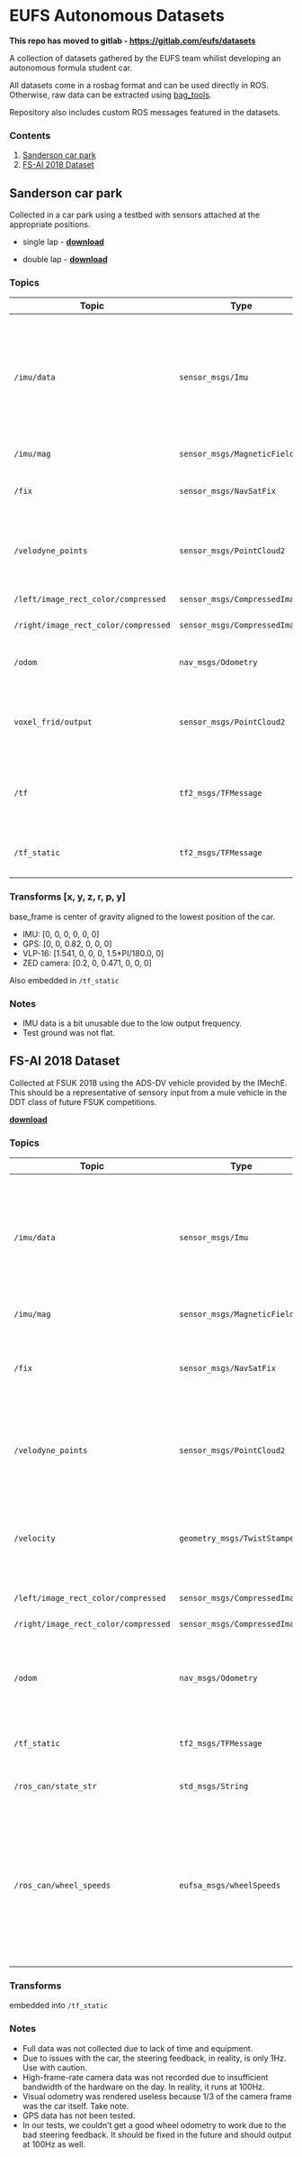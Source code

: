 # EUFS Autonomous Datasets

**This repo has moved to gitlab - https://gitlab.com/eufs/datasets**

A collection of datasets gathered by the EUFS team whilist developing an autonomous formula student car.

All datasets come in a rosbag format and can be used directly in ROS. Otherwise, raw data can be extracted using [bag_tools](http://wiki.ros.org/bag_tools).

Repository also includes custom ROS messages featured in the datasets.

### Contents
1. [Sanderson car park](#sanderson)
2. [FS-AI 2018 Dataset](#fsai)

## Sanderson car park <a name="sanderson"></a>

Collected in a car park using a testbed with sensors attached at the appropriate positions.

- single lap - **[download](https://uoe-my.sharepoint.com/:u:/g/personal/s1404165_ed_ac_uk/EYKAOOqsEp9AsnacX1--dbsBv0vKKb9H6utxDwXAv0yRfA?e=qkFXlQ)**

- double lap - **[download](https://uoe-my.sharepoint.com/:u:/g/personal/s1404165_ed_ac_uk/Eetn4wQAI2FCtJAB-bvh49kBIEx2YlXofUp-S4ni1IAZuA?e=a2ZX4a)**

### Topics

| Topic | Type | Freq | Source | Notes |
| ----- | ---- | ---- | ------ | ----- |
| `/imu/data` | `sensor_msgs/Imu` | 10Hz | X-Sens MTi-G | 6 DoF IMU Data from X-Sens MTi-G INS with embedded Kalman Filter. Includes orientation data. | 
| `/imu/mag` | `sensor_msgs/MagneticField` | 10Hz | X-Sens MTi-G | |
| `/fix` | `sensor_msgs/NavSatFix` | 10Hz | X-Sens MTi-G | Unreliable as far as our tests go. |
| `/velodyne_points` | `sensor_msgs/PointCloud2` | 10Hz | Velodyne VLP-16 | Full 360 degree data. Testbed must be filtered out. | 
| `/left/image_rect_color/compressed ` | `sensor_msgs/CompressedImage ` | 30Hz | ZED Camera | 672 x 376 resolution |
| `/right/image_rect_color/compressed ` | `sensor_msgs/CompressedImage ` | 30Hz | ZED Camera | 672 x 376 resolution |
| `/odom` | `nav_msgs/Odometry` | 30Hz | ZED Camera | Visual odometry. Very good!! |
| `voxel_frid/output` | `sensor_msgs/PointCloud2` | 30Hz | ZED Camera | Slightly filtered 3D pointcloud from the stereo camera. |
| `/tf` | `tf2_msgs/TFMessage ` | 30Hz | - | Contains odom->base_link published by the ZED camera |
| `/tf_static` | `tf2_msgs/TFMessage ` | once | - | Transforms for all sensors on the car |

### Transforms [x, y, z, r, p, y]
base_frame is center of gravity aligned to the lowest position of the car.

- IMU: [0, 0, 0, 0, 0, 0]
- GPS: [0, 0, 0.82, 0, 0, 0]
- VLP-16: [1.541, 0, 0, 0, 1.5\*PI/180.0, 0]
- ZED camera: [0.2, 0, 0.471, 0, 0, 0]

Also embedded in `/tf_static`

### Notes
- IMU data is a bit unusable due to the low output frequency.
- Test ground was not flat.

## FS-AI 2018 Dataset<a name="fsai"></a>

Collected at FSUK 2018 using the ADS-DV vehicle provided by the IMechE. This should be a representative of sensory input from a mule vehicle in the DDT class of future FSUK competitions.

**[download](https://uoe-my.sharepoint.com/:u:/g/personal/s1404165_ed_ac_uk/EaLldW-JfcpOrs0Y8nqG7RgBqoPtNiQ98_Ce0DuccvlM5w?e=7nFPUY)**

### Topics

| Topic | Type | Freq | Source | Notes |
| ----- | ---- | ---- | ------ | ----- |
| `/imu/data` | `sensor_msgs/Imu` | 167Hz | X-Sens MTi-G | 6 DoF IMU Data from X-Sens MTi-G INS with embedded Kalman Filter. Includes orientation data. | 
| `/imu/mag` | `sensor_msgs/MagneticField` | 167Hz | X-Sens MTi-G | |
| `/fix` | `sensor_msgs/NavSatFix` | 167Hz | X-Sens MTi-G | Unreliable as far as our tests go. In reality changes at 10Hz |
| `/velodyne_points` | `sensor_msgs/PointCloud2` | 10Hz | Velodyne VLP-16 | Full 360 degree data. Wheels of the car must be filtered out. |
| `/velocity` | `geometry_msgs/TwistStamped` | 167Hz | X-Sens MTi-G | Velicty from Kalman Filter of the GPS. In reality changes at 10Hz. |
| `/left/image_rect_color/compressed ` | `sensor_msgs/CompressedImage ` | 32Hz | ZED Camera | 672 x 376 resolution |
| `/right/image_rect_color/compressed ` | `sensor_msgs/CompressedImage ` | 32Hz | ZED Camera | 672 x 376 resolution |
| `/odom` | `nav_msgs/Odometry` | 32Hz | ZED Camera | Visual odometry. Useless due to bad positioning of the camera. |
| `/tf_static` | `tf2_msgs/TFMessage ` | once | - |Transforms for all sensors on the car |
| `/ros_can/state_str` | `std_msgs/String` | 100Hz | Car ECU | High-level state of the car |
| `/ros_can/wheel_speeds` | `eufsa_msgs/wheelSpeeds` | 100Hz | Car ECU | Wheel RPM and steering feedback from the car. Custom message is simply a header and 5x `float32`; can be found in repositoty.| 

### Transforms
embedded into `/tf_static`

### Notes
- Full data was not collected due to lack of time and equipment.
- Due to issues with the car, the steering feedback, in reality, is only 1Hz. Use with caution. 
- High-frame-rate camera data was not recorded due to insufficient bandwidth of the hardware on the day. In reality, it runs at 100Hz.
- Visual odometry was rendered useless because 1/3 of the camera frame was the car itself. Take note.
- GPS data has not been tested.
- In our tests, we couldn't get a good wheel odometry to work due to the bad steering feedback. It should be fixed in the future and should output at 100Hz as well.
